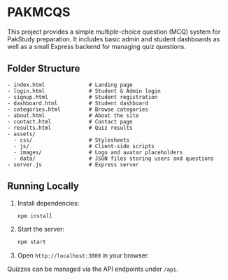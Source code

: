 # PAKMCQS

This project provides a simple multiple-choice question (MCQ) system for PakStudy preparation. It includes basic admin and student dashboards as well as a small Express backend for managing quiz questions.

## Folder Structure

```
- index.html              # Landing page
- login.html              # Student & Admin login
- signup.html             # Student registration
- dashboard.html          # Student dashboard
- categories.html         # Browse categories
- about.html              # About the site
- contact.html            # Contact page
- results.html            # Quiz results
- assets/
  - css/                  # Stylesheets
  - js/                   # Client-side scripts
  - images/               # Logo and avatar placeholders
  - data/                 # JSON files storing users and questions
- server.js               # Express server
```

## Running Locally

1. Install dependencies:
   ```bash
   npm install
   ```
2. Start the server:
   ```bash
   npm start
   ```
3. Open `http://localhost:3000` in your browser.

Quizzes can be managed via the API endpoints under `/api`.

